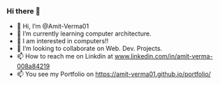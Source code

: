 
### Hi there 👋

- 👋 Hi, I’m @Amit-Verma01
- 🌱 I’m currently learning computer architecture.
- 👀 I am interested in computers!!
- 👯 I’m looking to collaborate on Web. Dev. Projects.
- 📫 How to reach me on Linkdin at www.linkedin.com/in/amit-verma-008a84219
- 📫 You see my Portfolio on https://amit-verma01.github.io/portfolio/
  



